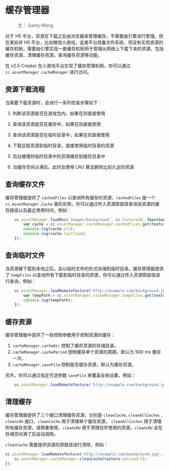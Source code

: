 # 缓存管理器

> 文： Santy-Wang

对于 H5 平台，资源在下载之后由浏览器来管理缓存，不需要由引擎进行管理。但在某些非 H5 平台，比如微信小游戏，这类平台具备文件系统，但没有实现资源的缓存机制，需要由引擎实现一套缓存机制用于管理从网络上下载下来的资源，包括缓存资源，清理缓存资源，查询缓存资源等功能。

在 v2.5 Creator 在小游戏平台实现了缓存管理机制，你可以通过 `cc.assetManager.cacheManager` 进行访问。

## 资源下载流程

当需要下载资源时，会进行一系列检查步骤如下：

1. 判断该资源是否在游戏包内，如果在则直接使用

2. 查询该资源是否在缓存中，如果在则直接使用

3. 查询该资源是否在临时目录中，如果在则直接使用

4. 下载远程资源到临时目录，直接使用临时目录的资源

5. 后台缓慢将临时目录中的资源缓存到缓存目录中

6. 当缓存空间占满后，此时会使用 LRU 算法删除比较久远的资源

## 查询缓存文件

缓存管理器提供了 `cachedFiles` 以查询所有缓存的资源，`cachedFiles` 是一个 `cc.AssetManager.Cache` 类的实例，你可以通过传入资源原路径查询该资源的缓存路径以及最近使用时间，例如：

```js
    cc.assetManager.loadRes('images/background', cc.Texture2D, function (err, texture) {
        var cache = cc.assetManager.cacheManager.cachedFiles.get(texture.nativeUrl);
        console.log(cache.url);
        console.log(cache.lastTime);
    });
```

## 查询临时文件

当资源被下载到本地之后，会以临时文件的形式存储到临时目录。缓存管理器提供了 `tempFiles` 以查询所有下载到临时目录的资源，你可以通过传入资源原路径进行查询，例如：

```js
    cc.assetManager.loadRemoteTexture('http://example.com/background.jpg', function (err, texture) {
        var tempPath = cc.assetManager.cacheManager.tempFiles.get(texture.nativeUrl);
        console.log(tempPath);
    });
```

## 缓存资源

缓存管理器中提供了一些控制参数用于控制资源的缓存：

1. `cacheManager.cacheDir` 控制了缓存资源的存储目录。
2. `cacheManager.cachePeriod` 控制缓存单个资源的周期，默认为 500 ms 缓存一次。
3. `cacheManager.saveFile` 控制是否缓存资源，默认为缓存资源。

另外，你可以通过指定可选参数 `saveFile` 来覆盖全局设置，例如：

```js
    cc.assetManager.loadRemoteTexture('http://example.com/background.jpg', { saveFile: true }, callback);
```

## 清理缓存

缓存管理器提供了三个接口清理缓存资源，分别是 `cleanCache`, `cleanAllCaches` , `cleanLRU` 接口，`cleanCache` 用于清理单个缓存资源， `cleanAllCaches` 用于清理所有缓存资源，请慎重使用，`cleanLRU` 用于清理较早使用的资源，`cleanLRU` 会在存储空间满了后自动调用。

`cleanCache` 需要提供资源的原路径进行清除，例如：

```js
cc.assetManager.loadRemoteTexture('http://example.com/background.jpg', function (err, texture) {
    cc.assetManager.cacheManager.cleanCache(texture.nativeUrl);
});
```
